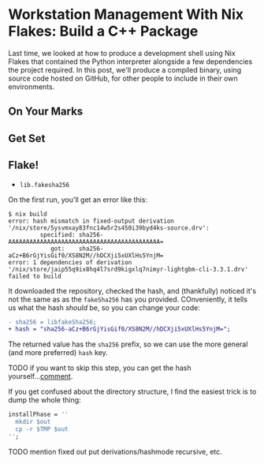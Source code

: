 # Workstation Management With Nix Flakes: Build a C++ Package

Last time, we looked at how to produce a development shell using Nix Flakes that contained the Python interpreter alongside a few dependencies the project required. In this post, we'll produce a compiled binary, using source code hosted on GitHub, for other people to include in their own environments.

## On Your Marks

## Get Set

## Flake!

- `lib.fakesha256`

On the first run, you'll get an error like this:

```
$ nix build
error: hash mismatch in fixed-output derivation '/nix/store/5ysvmxay83fnc14w5r2s450i39byd4ks-source.drv':
         specified: sha256-AAAAAAAAAAAAAAAAAAAAAAAAAAAAAAAAAAAAAAAAAAA=
            got:    sha256-aCz+B6rGjYisGif0/XS8N2M//hDCXji5xUXlHs5YnjM=
error: 1 dependencies of derivation '/nix/store/jaip55q9ix8hq4l7srd9kigxlq7nimyr-lightgbm-cli-3.3.1.drv' failed to build
```

It downloaded the repository, checked the hash, and (thankfully) noticed it's not the same as as the `fakeSha256` has you provided. COnveniently, it tells us what the hash _should_ be, so you can change your code:

```diff
- sha256 = libfakeSha256;
+ hash = "sha256-aCz+B6rGjYisGif0/XS8N2M//hDCXji5xUXlHs5YnjM=";
```

The returned value has the `sha256` prefix, so we can use the more general (and more preferred) `hash` key.

TODO if you want to skip this step, you can get the hash yourself...[comment](https://github.com/NixOS/nix/issues/1880#issuecomment-953678160).

If you get confused about the directory structure, I find the easiest trick is to dump the whole thing:

```nix
installPhase = ''
  mkdir $out
  cp -r $TMP $out
'';
```

TODO mention fixed out put derivations/hashmode recursive, etc.
